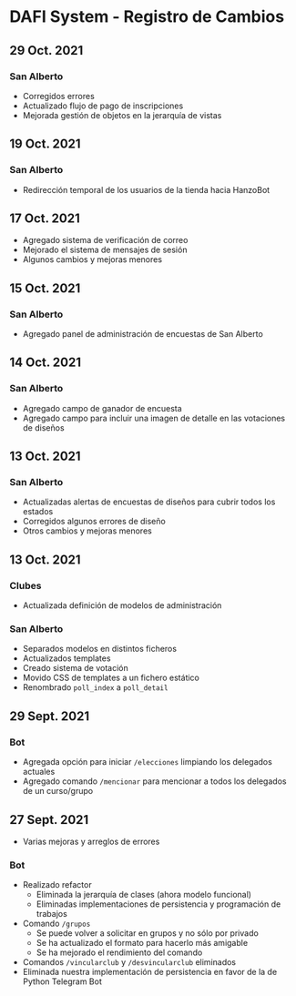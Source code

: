 DAFI System - Registro de Cambios
=================================

## 29 Oct. 2021

### San Alberto

* Corregidos errores
* Actualizado flujo de pago de inscripciones
* Mejorada gestión de objetos en la jerarquía de vistas

## 19 Oct. 2021

### San Alberto

* Redirección temporal de los usuarios de la tienda hacia HanzoBot

## 17 Oct. 2021

* Agregado sistema de verificación de correo
* Mejorado el sistema de mensajes de sesión
* Algunos cambios y mejoras menores

## 15 Oct. 2021

### San Alberto

* Agregado panel de administración de encuestas de San Alberto

## 14 Oct. 2021

### San Alberto

* Agregado campo de ganador de encuesta
* Agregado campo para incluir una imagen de detalle en las votaciones de diseños

## 13 Oct. 2021

### San Alberto

* Actualizadas alertas de encuestas de diseños para cubrir todos los estados
* Corregidos algunos errores de diseño
* Otros cambios y mejoras menores

## 13 Oct. 2021

### Clubes

* Actualizada definición de modelos de administración

### San Alberto

* Separados modelos en distintos ficheros
* Actualizados templates
* Creado sistema de votación
* Movido CSS de templates a un fichero estático
* Renombrado `poll_index` a `poll_detail`

## 29 Sept. 2021

### Bot

* Agregada opción para iniciar `/elecciones` limpiando los delegados actuales
* Agregado comando `/mencionar` para mencionar a todos los delegados de un curso/grupo


## 27 Sept. 2021

* Varias mejoras y arreglos de errores

### Bot

* Realizado refactor
  * Eliminada la jerarquía de clases (ahora modelo funcional)
  * Eliminadas implementaciones de persistencia y programación de trabajos
* Comando `/grupos`
  * Se puede volver a solicitar en grupos y no sólo por privado
  * Se ha actualizado el formato para hacerlo más amigable
  * Se ha mejorado el rendimiento del comando
* Comandos `/vincularclub` y `/desvincularclub` eliminados
* Eliminada nuestra implementación de persistencia en favor de la de Python Telegram Bot
